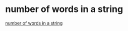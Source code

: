# number of words in a string
[number of words in a string](https://aiwithcloud.com/2022/09/16/number_of_words_in_a_string/)